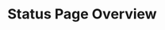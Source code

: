 # Status Page Overview

<!--
The purpose of this document is to outline a concept for an Agent Status Page. he Page must meet the following criteria:

1. Must be able to deploy to Github Pages
2. Has a title (the agent name), and descriptive summary of the Agent and it's purpose.
3. Can view the Repositories Files, Discussion Board, and Project Board.
4. Must have an interactive Project Board that the user can: move tasks to a new status column, or create new tasks
5. Must be able to trigger a workflow that will make the changes on the Repository Project Board (say for example when the user adds a new task)
6. Should have the following tabs to click / tap on when viewing the site:
    - Agent-Status
    - Agent-Actions
    - Discussion Board
    - Project Board
-->